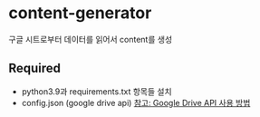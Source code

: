 # content-generator

구글 시트로부터 데이터를 읽어서 content를 생성

## Required

- python3.9과 requirements.txt 항목들 설치
- config.json (google drive api) [참고: Google Drive API 사용 방법](https://jjeaby.medium.com/google-drive-file-upload-file-list-delete-guide-google-drive-%ED%8C%8C%EC%9D%BC-%EC%97%85%EB%A1%9C%EB%93%9C-%EB%AA%A9%EB%A1%9D-%EC%A1%B0%ED%9A%8C-%EC%82%AD%EC%A0%9C-api-%EC%82%AC%EC%9A%A9-%EB%B0%A9%EB%B2%95-88897cf1bcdc)
